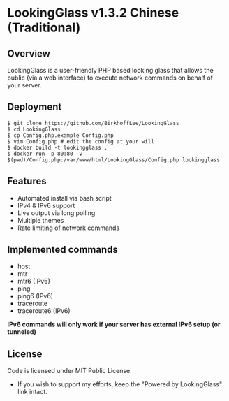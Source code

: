 # LookingGlass v1.3.2 Chinese (Traditional)

## Overview

LookingGlass is a user-friendly PHP based looking glass that allows the public (via a web interface) to execute network
commands on behalf of your server.

## Deployment

```
$ git clone https://github.com/BirkhoffLee/LookingGlass
$ cd LookingGlass
$ cp Config.php.example Config.php
$ vim Config.php # edit the config at your will
$ docker build -t lookingglass .
$ docker run -p 80:80 -v $(pwd)/Config.php:/var/www/html/LookingGlass/Config.php lookingglass
```

## Features

* Automated install via bash script
* IPv4 & IPv6 support
* Live output via long polling
* Multiple themes
* Rate limiting of network commands

## Implemented commands

* host
* mtr
* mtr6 (IPv6)
* ping
* ping6 (IPv6)
* traceroute
* traceroute6 (IPv6)

__IPv6 commands will only work if your server has external IPv6 setup (or tunneled)__

## License

Code is licensed under MIT Public License.

* If you wish to support my efforts, keep the "Powered by LookingGlass" link intact.
